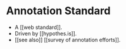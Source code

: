 # Annotation Standard

- A [[web standard]].
- Driven by [[hypothes.is]].
- [[see also]] [[survey of annotation efforts]].


